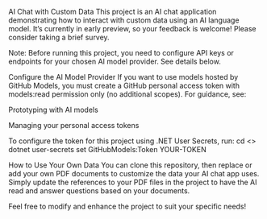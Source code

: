 AI Chat with Custom Data
This project is an AI chat application demonstrating how to interact with custom data using an AI language model. It’s currently in early preview, so your feedback is welcome! Please consider taking a brief survey.

Note:
Before running this project, you need to configure API keys or endpoints for your chosen AI model provider. See details below.

Configure the AI Model Provider
If you want to use models hosted by GitHub Models, you must create a GitHub personal access token with models:read permission only (no additional scopes). For guidance, see:

Prototyping with AI models

Managing your personal access tokens

To configure the token for this project using .NET User Secrets, run:
cd <<your-project-directory>>
dotnet user-secrets set GitHubModels:Token YOUR-TOKEN

How to Use Your Own Data
You can clone this repository, then replace or add your own PDF documents to customize the data your AI chat app uses. Simply update the references to your PDF files in the project to have the AI read and answer questions based on your documents.

Feel free to modify and enhance the project to suit your specific needs!
